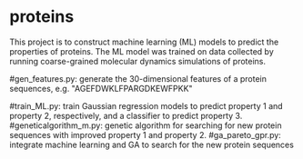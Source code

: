 # proteins
This project is to construct machine learning (ML) models to predict the properties of proteins. The ML model was trained on data collected by running coarse-grained molecular dynamics simulations of proteins.

#gen_features.py:       generate the 30-dimensional features of a protein sequences, e.g. "AGEFDWKLFPARGDKEWFPKK"

#train_ML.py:           train Gaussian regression models to predict property 1 and property 2, respectively, and a classifier to predict property 3.
#geneticalgorithm_m.py: genetic algorithm for searching for new protein sequences with improved property 1 and property 2.
#ga_pareto_gpr.py:      integrate machine learning and GA to search for the new protein sequences
